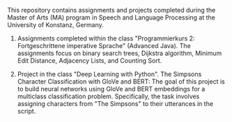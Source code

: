 This repository contains assignments and projects completed during the Master of Arts (MA) program in Speech and Language Processing at the University of Konstanz, Germany.

1) Assignments completed within the class "Programmierkurs 2: Fortgeschrittene imperative Sprache" (Advanced Java). The assignments focus on binary search trees, Dijkstra algorithm, Minimum Edit Distance, Adjacency Lists, and Counting Sort.

2) Project in the class "Deep Learning with Python".
   The Simpsons Character Classification with GloVe and BERT: The goal of this project is to build neural networks using GloVe and BERT embeddings for a multiclass classification problem. Specifically, the task involves assigning characters from "The Simpsons" to their utterances in the script.
   
